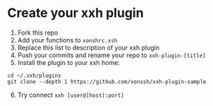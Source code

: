 # Create your xxh plugin
1. Fork this repo
2. Add your functions to `xonshrc.xsh`
3. Replace this list to description of your xxh plugin
4. Push your commits and rename your repo to `xxh-plugin-[title]`
5. Install the plugin to your xxh home:
```
cd ~/.xxh/plugins
git clone --depth 1 https://github.com/xonssh/xxh-plugin-sample
```
6. Try connect `xxh [user@]host[:port]`
